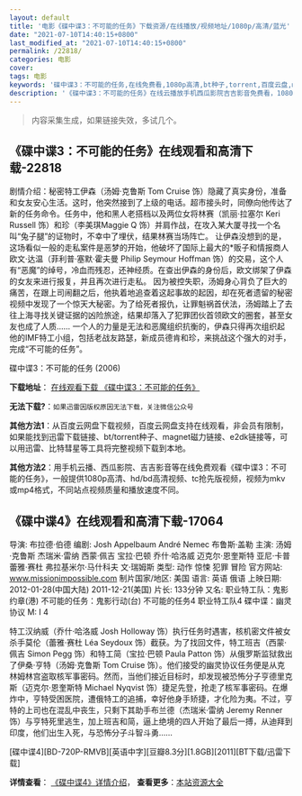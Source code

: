 ```yaml
---
layout: default
title: '电影《碟中谍3：不可能的任务》下载资源/在线播放/视频地址/1080p/高清/蓝光'
date: "2021-07-10T14:40:15+0800"
last_modified_at: "2021-07-10T14:40:15+0800"
permalink: /22818/
categories: 电影
cover:
tags: 电影
keywords: '碟中谍3：不可能的任务,在线免费看,1080p高清,bt种子,torrent,百度云盘,magnet,磁力链,迅雷下载资源'
description: '《碟中谍3：不可能的任务》在线云播放手机西瓜影院吉吉影音免费看，1080p高清bd/hd未删减完整版和tc抢先枪版，mkv/mp4格式，附带bt/torrent种子、magnet/磁力链、百度云盘、网盘资源迅雷下载链接'
---
```


>内容采集生成，如果链接失效，多试几个。


## 《碟中谍3：不可能的任务》在线观看和高清下载-22818

剧情介绍：秘密特工伊森（汤姆·克鲁斯 Tom Cruise 饰）隐藏了真实身份，准备和女友安心生活。这时，他突然接到了上级的电话。超市接头时，同僚向他传达了新的任务命令。任务中，他和黑人老搭档以及两位女将林赛（凯丽·拉塞尔 Keri Russell 饰）和珍（李美琪Maggie Q 饰）并肩作战，在攻入某大厦寻找一个名叫“兔子腿”的证物时，不幸中了埋伏，结果林赛当场阵亡。   让伊森没想到的是，这场看似一般的走私案件是恶梦的开始，他破坏了国际上最大的*贩子和情报商人欧文·达温（菲利普·塞默·霍夫曼 Philip Seymour Hoffman 饰）的交易，这个人有“恶魔”的绰号，冷血而残忍，还神经质。在查出伊森的身份后，欧文绑架了伊森的女友来进行报复，并且再次进行走私。   因为被控失职，汤姆身心背负了巨大的痛苦，在跟上司闹翻之后，他执着地追查着这起事故的起因，却在死者遗留的秘密视频中发现了一个惊天大秘密。为了给死者报仇，让罪魁祸首伏法，汤姆踏上了去往上海寻找关键证据的凶险旅途，结果却落入了犯罪团伙首领欧文的圈套，甚至女友也成了人质…… 一个人的力量是无法和恶魔组织抗衡的，伊森只得再次组织起他的IMF特工小组，包括老战友路瑟，新成员德肯和珍，来挑战这个强大的对手，完成“不可能的任务”。


碟中谍3：不可能的任务 (2006)

**下载地址**： [在线观看下载 《碟中谍3：不可能的任务》](https://www.btbtdy.me/btdy/dy231.html) 


**无法下载?**：`如果迅雷因版权原因无法下载，关注微信公众号 `

**其他方法1**：从百度云网盘下载视频，百度云网盘支持在线观看，非会员有限制，如果能找到迅雷下载链接、bt/torrent种子、magnet磁力链接、e2dk链接等，可以用迅雷、比特彗星等工具将完整视频下载到本地。

**其他方法2**：用手机云播、西瓜影院、吉吉影音等在线免费观看《碟中谍3：不可能的任务》，一般提供1080p高清、hd/bd高清视频、tc抢先版视频，视频为mkv或mp4格式，不同站点视频质量和播放速度不同。


## 《碟中谍4》在线观看和高清下载-17064

导演: 布拉德·伯德 编剧: Josh Appelbaum André Nemec 布鲁斯·盖勒 主演: 汤姆·克鲁斯 杰瑞米·雷纳 西蒙·佩吉 宝拉·巴顿 乔什·哈洛威 迈克尔·恩奎斯特 亚尼·卡普 蕾雅·赛杜 弗拉基米尔·马什科夫 文·瑞姆斯 类型: 动作 惊悚 犯罪 冒险 官方网站: www.missionimpossible.com 制片国家/地区: 美国 语言: 英语 俄语 上映日期: 2012-01-28(中国大陆) 2011-12-21(美国) 片长: 133分钟 又名: 职业特工队：鬼影约章(港) 不可能的任务：鬼影行动(台) 不可能的任务4 职业特工队4 碟中谍：幽灵协议 M: I 4

特工汉纳威（乔什·哈洛威 Josh Holloway 饰）执行任务时遇害，核机密文件被女杀手莫伦（蕾雅·赛杜 Léa Seydoux 饰）截获。为了找回文件，特工班吉（西蒙·佩吉 Simon Pegg 饰）和特工简（宝拉·巴顿 Paula Patton 饰）从俄罗斯监狱救出了伊桑·亨特（汤姆·克鲁斯 Tom Cruise 饰）。他们接受的幽灵协议任务便是从克林姆林宫盗取核军事密码。然而，当他们接近目标时，却发现被恐怖分子亨德里克斯（迈克尔·恩奎斯特 Michael Nyqvist 饰）捷足先登，抢走了核军事密码。在爆炸中，亨特受困医院，遭俄特工的追捕，幸好他身手矫捷，才化险为夷。不过，亨特的上司也在混乱中丧生，只剩下其助手布兰德（杰瑞米·雷纳 Jeremy Renner 饰）与亨特死里逃生，加上班吉和简，逼上绝境的四人开始了最后一搏，从迪拜到印度，他们出生入死，与恐怖分子斗智斗勇……


[碟中谍4][BD-720P-RMVB][英语中字][豆瓣8.3分][1.8GB][2011][BT下载/迅雷下载]

**详情查看**： [《碟中谍4》详情介绍](/movie/17064/)， **查看更多**：[本站资源大全](/movie/t/all/)

